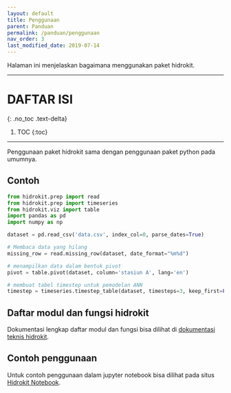 ```yaml
---
layout: default
title: Penggunaan
parent: Panduan
permalink: /panduan/penggunaan
nav_order: 3
last_modified_date: 2019-07-14
---
```


Halaman ini menjelaskan bagaimana menggunakan paket hidrokit.

---

# DAFTAR ISI
{: .no_toc .text-delta}

1. TOC
{:toc}

---

Penggunaan paket hidrokit sama dengan penggunaan paket python pada umumnya. 

## Contoh

```python
from hidrokit.prep import read
from hidrokit.prep import timeseries
from hidrokit.viz import table
import pandas as pd
import numpy as np

dataset = pd.read_csv('data.csv', index_col=0, parse_dates=True)

# Membaca data yang hilang
missing_row = read.missing_row(dataset, date_format="%m%d")

# menampilkan data dalam bentuk pivot
pivot = table.pivot(dataset, column='stasiun A', lang='en')

# membuat tabel timestep untuk pemodelan ANN
timestep = timeseries.timestep_table(dataset, timesteps=3, keep_first=False)
```

## Daftar modul dan fungsi hidrokit

Dokumentasi lengkap daftar modul dan fungsi bisa dilihat di [dokumentasi teknis hidrokit](https://hidrokit.readthedocs.io).

## Contoh penggunaan

Untuk contoh penggunaan dalam jupyter notebook bisa dilihat pada situs [Hidrokit Notebook](https://hidrokit.github.io/notebook/kumpulan-notebook#hidrokit-).
